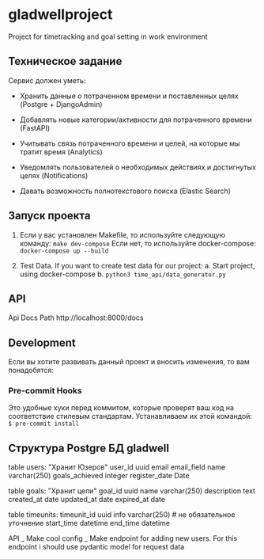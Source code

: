# gladwellproject
Project for timetracking and goal setting in work environment

## Техническое задание
Сервис должен уметь:
- Хранить данные о потраченном времени и поставленных целях (Postgre + DjangoAdmin)
- Добавлять новые категории/активности для потраченного времени (FastAPI)

- Учитывать связь потраченного времени и целей, на которые мы тратит время (Analytics)
- Уведомлять пользователей о необходимых действиях и достигнутых целях (Notifications)
- Давать возможность полнотекстового поиска (Elastic Search)

## Запуск проекта
1. Если у вас установлен Makefile, то используйте следующую команду:
```make dev-compose```
Если нет, то используйте docker-compose:
```docker-compose up --build```

2. Test Data. If you want to create test data for our project:
		a. Start project, using docker-compose
		b. ```python3 time_api/data_generator.py```


## API
Api Docs Path http://localhost:8000/docs



## Development
Если вы хотите развивать данный проект и вносить изменения, то вам понадобятся:
### Pre-commit Hooks
Это удобные хуки перед коммитом, которые проверят ваш код на соответствие стилевым стандартам. Устанавливаем их этой командой:
```$ pre-commit install```


## Структура Postgre БД gladwell

table users:
		"Хранит Юзеров"
		user_id uuid
		email email_field
		name varchar(250)
		goals_achieved integer
		register_date Date

table goals:
		"Хранит цели"
		goal_id uuid
		name varchar(250)
		description text
		created_at date
		updated_at date
		expired_at date

table timeunits:
		timeunit_id uuid
		info varchar(250) # не обязательное уточнение
		start_time datetime
		end_time datetime

API
_ Make cool config
_ Make endpoint for adding new users. For this endpoint i should use pydantic model for request data
